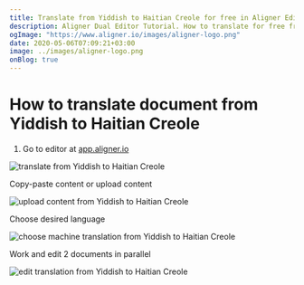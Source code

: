 ```yaml
---
title: Translate from Yiddish to Haitian Creole for free in Aligner Editor
description: Aligner Dual Editor Tutorial. How to translate for free from Yiddish to Haitian Creole. Aligner is multilingual document management platform. 
ogImage: "https://www.aligner.io/images/aligner-logo.png"
date: 2020-05-06T07:09:21+03:00
image: ../images/aligner-logo.png
onBlog: true
---
```


# How to translate document from Yiddish to Haitian Creole

1. Go to editor at [app.aligner.io](https://app.aligner.io "Aligner App web page")

![translate from Yiddish to Haitian Creole](../aligner-blank-editor.png "translate from Yiddish to Haitian Creole")

Copy-paste content or upload content

![upload content from Yiddish to Haitian Creole](../aligner-uploaded-document.png "upload content from Yiddish to Haitian Creole")

Choose desired language

![choose machine translation from Yiddish to Haitian Creole](../aligner-language-dropdown.png "choose machine translation from Yiddish to Haitian Creole")

Work and edit 2 documents in parallel

![edit translation from Yiddish to Haitian Creole](../aligner-double-sitded-editor.png "edit translation from Yiddish to Haitian Creole")

